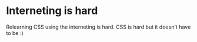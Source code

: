 # Interneting is hard

Relearning CSS using the interneting is hard. CSS is hard but it doesn't have to be :)
